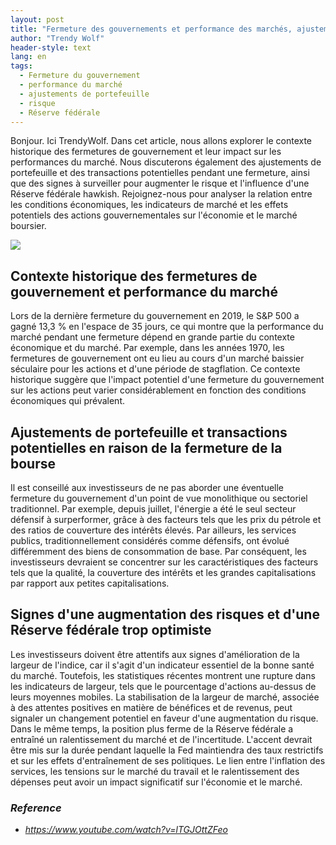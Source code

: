 ```yaml
---
layout: post
title: "Fermeture des gouvernements et performance des marchés, ajustements des portefeuilles, indicateurs de risque et influence de la Réserve fédérale"
author: "Trendy Wolf"
header-style: text
lang: en
tags:
  - Fermeture du gouvernement
  - performance du marché
  - ajustements de portefeuille
  - risque
  - Réserve fédérale
---
```


Bonjour. Ici TrendyWolf. Dans cet article, nous allons explorer le contexte historique des fermetures de gouvernement et leur impact sur les performances du marché. Nous discuterons également des ajustements de portefeuille et des transactions potentielles pendant une fermeture, ainsi que des signes à surveiller pour augmenter le risque et l'influence d'une Réserve fédérale hawkish. Rejoignez-nous pour analyser la relation entre les conditions économiques, les indicateurs de marché et les effets potentiels des actions gouvernementales sur l'économie et le marché boursier.

<img
    src="https://i.ytimg.com/vi/lTGJOttZFeo/hqdefault.jpg"
/>


## Contexte historique des fermetures de gouvernement et performance du marché
Lors de la dernière fermeture du gouvernement en 2019, le S&P 500 a gagné 13,3 % en l'espace de 35 jours, ce qui montre que la performance du marché pendant une fermeture dépend en grande partie du contexte économique et du marché. Par exemple, dans les années 1970, les fermetures de gouvernement ont eu lieu au cours d'un marché baissier séculaire pour les actions et d'une période de stagflation. Ce contexte historique suggère que l'impact potentiel d'une fermeture du gouvernement sur les actions peut varier considérablement en fonction des conditions économiques qui prévalent.

## Ajustements de portefeuille et transactions potentielles en raison de la fermeture de la bourse
Il est conseillé aux investisseurs de ne pas aborder une éventuelle fermeture du gouvernement d'un point de vue monolithique ou sectoriel traditionnel. Par exemple, depuis juillet, l'énergie a été le seul secteur défensif à surperformer, grâce à des facteurs tels que les prix du pétrole et des ratios de couverture des intérêts élevés. Par ailleurs, les services publics, traditionnellement considérés comme défensifs, ont évolué différemment des biens de consommation de base. Par conséquent, les investisseurs devraient se concentrer sur les caractéristiques des facteurs tels que la qualité, la couverture des intérêts et les grandes capitalisations par rapport aux petites capitalisations.

## Signes d'une augmentation des risques et d'une Réserve fédérale trop optimiste
Les investisseurs doivent être attentifs aux signes d'amélioration de la largeur de l'indice, car il s'agit d'un indicateur essentiel de la bonne santé du marché. Toutefois, les statistiques récentes montrent une rupture dans les indicateurs de largeur, tels que le pourcentage d'actions au-dessus de leurs moyennes mobiles. La stabilisation de la largeur de marché, associée à des attentes positives en matière de bénéfices et de revenus, peut signaler un changement potentiel en faveur d'une augmentation du risque. Dans le même temps, la position plus ferme de la Réserve fédérale a entraîné un ralentissement du marché et de l'incertitude. L'accent devrait être mis sur la durée pendant laquelle la Fed maintiendra des taux restrictifs et sur les effets d'entraînement de ses politiques. Le lien entre l'inflation des services, les tensions sur le marché du travail et le ralentissement des dépenses peut avoir un impact significatif sur l'économie et le marché.


### _Reference_
- _https://www.youtube.com/watch?v=lTGJOttZFeo_

